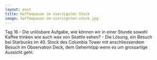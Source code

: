 ```yaml
---
layout: post
title: Kaffeepause im vierzigsten Stock
image: kaffeepause-im-vierzigsten-stock.jpg
---
```


Tag 16 -	Die unlösbare Aufgabe, wie können wir in einer Stunde sowohl Kaffee trinken wie auch was von Seattle sehen? - Die Lösung, ein Besuch bei Starbucks im 40. Stock des Columbia Tower mit anschliessendem Besuch im Observation Deck, dem Geheimtipp wenn es um grossartige Aussicht geht.